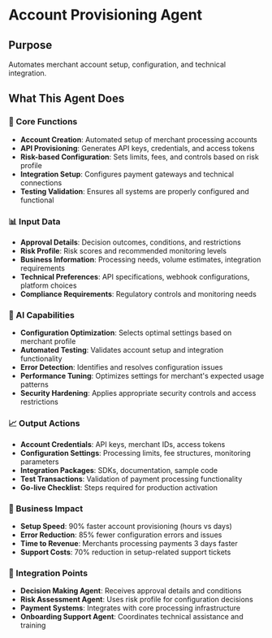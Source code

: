 # Account Provisioning Agent

## Purpose
Automates merchant account setup, configuration, and technical integration.

## What This Agent Does

### 🎯 Core Functions
- **Account Creation**: Automated setup of merchant processing accounts
- **API Provisioning**: Generates API keys, credentials, and access tokens
- **Risk-based Configuration**: Sets limits, fees, and controls based on risk profile
- **Integration Setup**: Configures payment gateways and technical connections
- **Testing Validation**: Ensures all systems are properly configured and functional

### 📊 Input Data
- **Approval Details**: Decision outcomes, conditions, and restrictions
- **Risk Profile**: Risk scores and recommended monitoring levels
- **Business Information**: Processing needs, volume estimates, integration requirements
- **Technical Preferences**: API specifications, webhook configurations, platform choices
- **Compliance Requirements**: Regulatory controls and monitoring needs

### 🤖 AI Capabilities
- **Configuration Optimization**: Selects optimal settings based on merchant profile
- **Automated Testing**: Validates account setup and integration functionality
- **Error Detection**: Identifies and resolves configuration issues
- **Performance Tuning**: Optimizes settings for merchant's expected usage patterns
- **Security Hardening**: Applies appropriate security controls and access restrictions

### 📈 Output Actions
- **Account Credentials**: API keys, merchant IDs, access tokens
- **Configuration Settings**: Processing limits, fee structures, monitoring parameters
- **Integration Packages**: SDKs, documentation, sample code
- **Test Transactions**: Validation of payment processing functionality
- **Go-live Checklist**: Steps required for production activation

### 🎯 Business Impact
- **Setup Speed**: 90% faster account provisioning (hours vs days)
- **Error Reduction**: 85% fewer configuration errors and issues
- **Time to Revenue**: Merchants processing payments 3 days faster
- **Support Costs**: 70% reduction in setup-related support tickets

### 🔗 Integration Points
- **Decision Making Agent**: Receives approval details and conditions
- **Risk Assessment Agent**: Uses risk profile for configuration decisions
- **Payment Systems**: Integrates with core processing infrastructure
- **Onboarding Support Agent**: Coordinates technical assistance and training